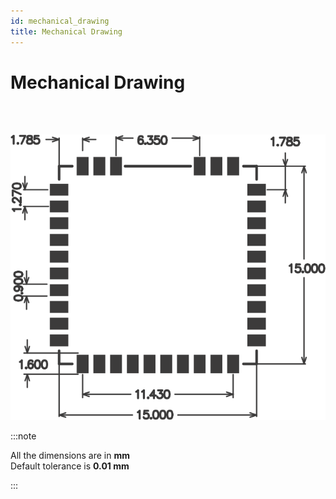 ```yaml
---
id: mechanical_drawing
title: Mechanical Drawing
---
```

# Mechanical Drawing
<br/><br/>

![title image](./assets/mechanical-drawing.svg)

:::note

All the dimensions are in **mm**<br/>
Default tolerance is **0.01 mm**


:::